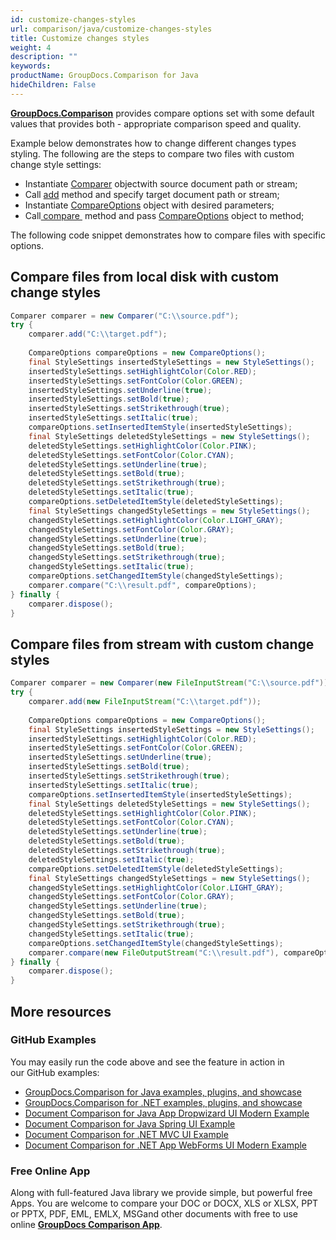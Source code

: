 ```yaml
---
id: customize-changes-styles
url: comparison/java/customize-changes-styles
title: Customize changes styles
weight: 4
description: ""
keywords: 
productName: GroupDocs.Comparison for Java
hideChildren: False
---
```

**[GroupDocs.Comparison](https://products.groupdocs.com/comparison/java)** provides compare options set with some default values that provides both - appropriate comparison speed and quality.

Example below demonstrates how to change different changes types styling.
The following are the steps to compare two files with custom change style settings: 
*   Instantiate [Comparer](https://apireference.groupdocs.com/net/comparison/groupdocs.comparison/comparer) objectwith source document path or stream;    
*   Call [add](https://apireference.groupdocs.com/net/comparison/groupdocs.comparison/comparer/methods/add/index) method and specify target document path or stream;    
*   Instantiate [CompareOptions](https://apireference.groupdocs.com/net/comparison/groupdocs.comparison.options/compareoptions) object with desired parameters;    
*   Call[ compare ](https://apireference.groupdocs.com/net/comparison/groupdocs.comparison/comparer) method and pass [CompareOptions](https://apireference.groupdocs.com/net/comparison/groupdocs.comparison.options/compareoptions) object to method;
    

The following code snippet demonstrates how to compare files with specific options.

## Compare files from local disk with custom change styles

```java
Comparer comparer = new Comparer("C:\\source.pdf");
try {
    comparer.add("C:\\target.pdf");
    
    CompareOptions compareOptions = new CompareOptions();
    final StyleSettings insertedStyleSettings = new StyleSettings();
    insertedStyleSettings.setHighlightColor(Color.RED);
    insertedStyleSettings.setFontColor(Color.GREEN);
    insertedStyleSettings.setUnderline(true);
    insertedStyleSettings.setBold(true);
    insertedStyleSettings.setStrikethrough(true);
    insertedStyleSettings.setItalic(true);
    compareOptions.setInsertedItemStyle(insertedStyleSettings);
    final StyleSettings deletedStyleSettings = new StyleSettings();
    deletedStyleSettings.setHighlightColor(Color.PINK);
    deletedStyleSettings.setFontColor(Color.CYAN);
    deletedStyleSettings.setUnderline(true);
    deletedStyleSettings.setBold(true);
    deletedStyleSettings.setStrikethrough(true);
    deletedStyleSettings.setItalic(true);
    compareOptions.setDeletedItemStyle(deletedStyleSettings);
    final StyleSettings changedStyleSettings = new StyleSettings();
    changedStyleSettings.setHighlightColor(Color.LIGHT_GRAY);
    changedStyleSettings.setFontColor(Color.GRAY);
    changedStyleSettings.setUnderline(true);
    changedStyleSettings.setBold(true);
    changedStyleSettings.setStrikethrough(true);
    changedStyleSettings.setItalic(true);
    compareOptions.setChangedItemStyle(changedStyleSettings);
    comparer.compare("C:\\result.pdf", compareOptions);
} finally {
    comparer.dispose();
}
```

## Compare files from stream with custom change styles

```java
Comparer comparer = new Comparer(new FileInputStream("C:\\source.pdf"));
try {
    comparer.add(new FileInputStream("C:\\target.pdf"));
    
    CompareOptions compareOptions = new CompareOptions();
    final StyleSettings insertedStyleSettings = new StyleSettings();
    insertedStyleSettings.setHighlightColor(Color.RED);
    insertedStyleSettings.setFontColor(Color.GREEN);
    insertedStyleSettings.setUnderline(true);
    insertedStyleSettings.setBold(true);
    insertedStyleSettings.setStrikethrough(true);
    insertedStyleSettings.setItalic(true);
    compareOptions.setInsertedItemStyle(insertedStyleSettings);
    final StyleSettings deletedStyleSettings = new StyleSettings();
    deletedStyleSettings.setHighlightColor(Color.PINK);
    deletedStyleSettings.setFontColor(Color.CYAN);
    deletedStyleSettings.setUnderline(true);
    deletedStyleSettings.setBold(true);
    deletedStyleSettings.setStrikethrough(true);
    deletedStyleSettings.setItalic(true);
    compareOptions.setDeletedItemStyle(deletedStyleSettings);
    final StyleSettings changedStyleSettings = new StyleSettings();
    changedStyleSettings.setHighlightColor(Color.LIGHT_GRAY);
    changedStyleSettings.setFontColor(Color.GRAY);
    changedStyleSettings.setUnderline(true);
    changedStyleSettings.setBold(true);
    changedStyleSettings.setStrikethrough(true);
    changedStyleSettings.setItalic(true);
    compareOptions.setChangedItemStyle(changedStyleSettings);
    comparer.compare(new FileOutputStream("C:\\result.pdf"), compareOptions);
} finally {
    comparer.dispose();
}
```

## More resources

### GitHub Examples
You may easily run the code above and see the feature in action in our GitHub examples:

*   [GroupDocs.Comparison for Java examples, plugins, and showcase](https://github.com/groupdocs-comparison/GroupDocs.Comparison-for-Java)
*   [GroupDocs.Comparison for .NET examples, plugins, and showcase](https://github.com/groupdocs-comparison/GroupDocs.Comparison-for-.NET)
*   [Document Comparison for Java App Dropwizard UI Modern Example](https://github.com/groupdocs-comparison/GroupDocs.Comparison-for-Java-Dropwizard)    
*   [Document Comparison for Java Spring UI Example](https://github.com/groupdocs-comparison/GroupDocs.Comparison-for-Java-Spring)    
*   [Document Comparison for .NET MVC UI Example](https://github.com/groupdocs-comparison/GroupDocs.Comparison-for-.NET-MVC)    
*   [Document Comparison for .NET App WebForms UI Modern Example](https://github.com/groupdocs-comparison/GroupDocs.Comparison-for-.NET-WebForms)
    

### Free Online App
Along with full-featured Java library we provide simple, but powerful free Apps.
You are welcome to compare your DOC or DOCX, XLS or XLSX, PPT or PPTX, PDF, EML, EMLX, MSGand other documents with free to use online **[GroupDocs Comparison App](https://products.groupdocs.app/comparison)**.
